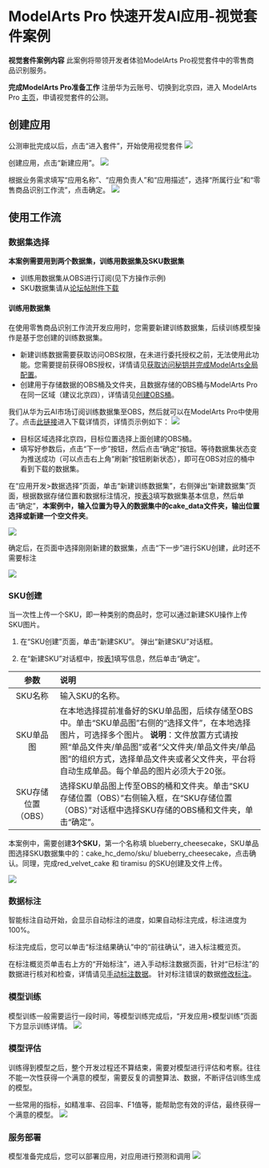 # ModelArts Pro 快速开发AI应用-视觉套件案例

**视觉套件案例内容**
此案例将带领开发者体验ModelArts Pro视觉套件中的零售商品识别服务。

**完成****ModelArts Pro****准备工作**
注册华为云账号、切换到北京四，进入 ModelArts Pro <a href="https://console.huaweicloud.com/mapro/#/home" target="_blank">主页</a>，申请视觉套件的公测。


## 创建应用

公测审批完成以后，点击“进入套件”，开始使用视觉套件
![](./_image/image015.png)

创建应用，点击“新建应用”。
![](./_image/image016.png)

根据业务需求填写“应用名称”、“应用负责人”和“应用描述”，选择“所属行业”和“零售商品识别工作流”，点击确定。
![](./_image/image017.png)

## 使用工作流

### 数据集选择

**本案例需要用到两个数据集，训练用数据集及SKU数据集**
* 训练用数据集从OBS进行订阅(见下方操作示例)
* SKU数据集请从<a href="https://bbs.huaweicloud.com/forum/thread-78758-1-1.html" target="_blank">论坛帖附件下载</a>

#### 训练用数据集

在使用零售商品识别工作流开发应用时，您需要新建训练数据集，后续训练模型操作是基于您创建的训练数据集。

* 新建训练数据需要获取访问OBS权限，在未进行委托授权之前，无法使用此功能。您需要提前获得OBS授权，详情请见<a href="https://support.huaweicloud.com/usermanual-modelartspro/modelartspro_01_0003.html" target="_blank">获取访问秘钥并完成ModelArts全局配置</a>。
* 创建用于存储数据的OBS桶及文件夹，且数据存储的OBS桶与ModelArts Pro在同一区域（建议北京四），详情请见<a href="https://support.huaweicloud.com/usermanual-modelartspro/modelartspro_01_0004.html" target="_blank">创建OBS桶</a>。

我们从华为云AI市场订阅训练数据集至OBS，然后就可以在ModelArts Pro中使用了。点击<a href="https://console.huaweicloud.com/modelarts/?locale=zh-cn&region=cn-north-4#/aiMarket/datasetDownload?content_id=7a52dbac-03d5-4e6f-a71f-95864b124ffb" target="_blank">此链接</a>进入下载详情页，详情页示例如下：
![](./_image/2020-09-21-17-36-15.png)
* 目标区域选择北京四，目标位置选择上面创建的OBS桶。
* 填写好参数后，点击“下一步”按钮，然后点击“确定”按钮。等待数据集状态变为推送成功（可以点击右上角“刷新”按钮刷新状态），即可在OBS对应的桶中看到下载的数据集。

在“应用开发>数据选择”页面，单击“新建训练数据集”，右侧弹出“新建数据集”页面，根据数据存储位置和数据标注情况，按<a href="https://support.huaweicloud.com/usermanual-modelartspro/modelartspro_01_0060.html#modelartspro_01_0060__table1455214220167" target="_blank">表3</a>填写数据集基本信息，然后单击“确定”，**本案例中，输入位置为导入的数据集中的cake\_data文件夹，输出位置选择或新建一个空文件夹**。

![](./_image/image018.png)

确定后，在页面中选择刚刚新建的数据集，点击“下一步”进行SKU创建，此时还不需要标注

![](./_image/数据集选择.PNG)

### SKU创建
当一次性上传一个SKU，即一种类别的商品时，您可以通过新建SKU操作上传SKU图片。

1. 在“SKU创建”页面，单击“新建SKU”。
    弹出“新建SKU”对话框。

2. 在“新建SKU”对话框中，按<a href="https://support.huaweicloud.com/usermanual-modelartspro/modelartspro_01_0063.html#modelartspro_01_0063__table3131146191013" target="_blank">表1</a>填写信息，然后单击“确定”。

|  **参数**   | **说明**  |
|  :----:  | :---- |
| SKU名称  | 输入SKU的名称。 |
| SKU单品图  | 在本地选择提前准备好的SKU单品图，后续存储至OBS中。单击“SKU单品图”右侧的“选择文件”，在本地选择图片，可选择多个图片。   **说明**：文件放置方式请按照“单品文件夹/单品图”或者“父文件夹/单品文件夹/单品图”的组织方式，选择单品文件夹或者父文件夹，平台将自动生成单品。每个单品的图片必须大于20张。|
| SKU存储位置（OBS）  | 选择SKU单品图上传至OBS的桶和文件夹。单击“SKU存储位置（OBS）”右侧输入框，在“SKU存储位置（OBS）”对话框中选择SKU存储的OBS桶和文件夹，单击“确定”。 |
    
   
本案例中，需要创建**3个SKU**，第一个名称填 blueberry\_cheesecake，SKU单品图选择SKU数据集中的：cake\_hc\_demo/sku/ blueberry\_cheesecake，点击确认。同理，完成red\_velvet\_cake 和 tiramisu 的SKU创建及文件上传。

![](./_image/sku创建.PNG)

### 数据标注
智能标注自动开始，会显示自动标注的进度，如果自动标注完成，标注进度为100%。

标注完成后，您可以单击“标注结果确认”中的“前往确认”，进入标注概览页。

在标注概览页单击右上方的“开始标注”，进入手动标注数据页面，针对“已标注”的数据进行核对和检查，详情请见<a href="https://support.huaweicloud.com/usermanual-modelartspro/zh-cn_topic_0272489069.html" target="_blank">手动标注数据</a>。
针对标注错误的数据<a href="https://support.huaweicloud.com/usermanual-modelartspro/zh-cn_topic_0272489069.html#ZH-CN_TOPIC_0272489069__section0534612151819" target="_blank">修改标注</a>。

### 模型训练
模型训练一般需要运行一段时间，等模型训练完成后，“开发应用>模型训练”页面下方显示训练详情。
    ![](./_image/image020.png)

### 模型评估
训练得到模型之后，整个开发过程还不算结束，需要对模型进行评估和考察。往往不能一次性获得一个满意的模型，需要反复的调整算法、数据，不断评估训练生成的模型。

一些常用的指标，如精准率、召回率、F1值等，能帮助您有效的评估，最终获得一个满意的模型。
    ![](./_image/image021.png)

### 服务部署

模型准备完成后，您可以部署应用，对应用进行预测和调用
    ![](./_image/image022.png)
